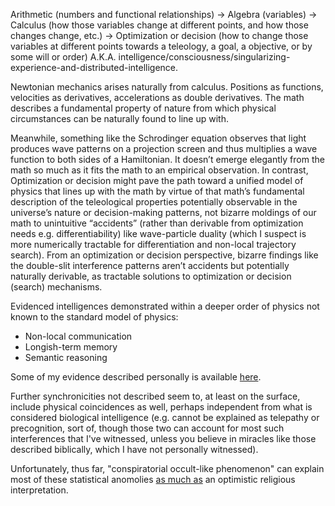 Arithmetic (numbers and functional relationships) $\rightarrow$ Algebra (variables) $\rightarrow$ Calculus (how those variables change at different points, and how those changes change, etc.) $\rightarrow$ Optimization or decision (how to change those variables at different points towards a teleology, a goal, a objective, or by some will or order) A.K.A. intelligence/consciousness/singularizing-experience-and-distributed-intelligence. 

Newtonian mechanics arises naturally from calculus. Positions as functions, velocities as derivatives, accelerations as double derivatives. The math describes a fundamental property of nature from which physical circumstances can be naturally found to line up with. 

Meanwhile, something like the Schrodinger equation observes that light produces wave patterns on a projection screen and thus multiplies a wave function to both sides of a Hamiltonian. It doesn’t emerge elegantly from the math so much as it fits the math to an empirical observation. In contrast, Optimization or decision might pave the path toward a unified model of physics that lines up with the math by virtue of that math’s fundamental description of the teleological properties potentially observable in the universe’s nature or decision-making patterns, not bizarre moldings of our math to unintuitive “accidents” (rather than derivable from optimization needs e.g. differentiability) like wave-particle duality (which I suspect is more numerically tractable for differentiation and non-local trajectory search). From an optimization or decision perspective, bizarre findings like the double-slit interference patterns aren’t accidents but potentially naturally derivable, as tractable solutions to optimization or decision (search) mechanisms. 

Evidenced intelligences demonstrated within a deeper order of physics not known to the standard model of physics:
- Non-local communication
- Longish-term memory
- Semantic reasoning 

Some of my evidence described personally is available [here](https://github.com/animal-tree/Writing-stuff/blob/main/Does-anyone-else-think-this-is-proof-of-God%3F.md). 

Further synchronicities not described seem to, at least on the surface, include physical coincidences as well, perhaps independent from what is considered biological intelligence (e.g. cannot be explained as telepathy or precognition, sort of, though those two can account for most such interferences that I've witnessed, unless you believe in miracles like those described biblically, which I have not personally witnessed). 

Unfortunately, thus far, "conspiratorial occult-like phenomenon" can explain most of these statistical anomolies [as much as](https://github.com/animal-tree/Writing-stuff/blob/main/God/3.md) an optimistic religious interpretation.
